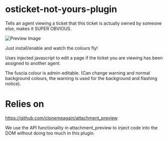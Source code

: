 # osticket-not-yours-plugin
Tells an agent viewing a ticket that this ticket is actually owned by someone else, makes it SUPER OBVIOUS.

![Preview Image](http://i.imgur.com/4Gtcubi.png)

Just install/enable and watch the colours fly!

Uses injected javascript to edit a page if the ticket you are viewing has been assigned to another agent. 

The fuscia colour is admin-editable. (Can change warning and normal background colours, the warning is used for the background and flashing notice). 

# Relies on 
https://github.com/clonemeagain/attachment_preview

We use the API functionality in attachment_preview to inject code into the DOM without doing too much in this plugin.
